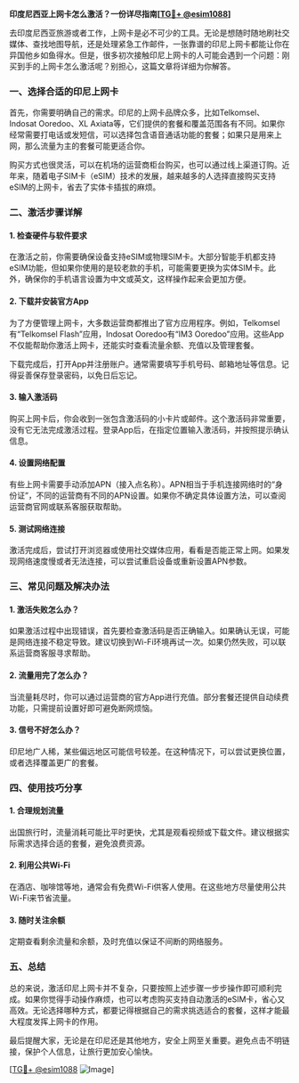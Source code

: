 **印度尼西亚上网卡怎么激活？一份详尽指南[[TG💪+ @esim1088](https://t.me/s/esim1088)]**

去印度尼西亚旅游或者工作，上网卡是必不可少的工具。无论是想随时随地刷社交媒体、查找地图导航，还是处理紧急工作邮件，一张靠谱的印尼上网卡都能让你在异国他乡如鱼得水。但是，很多初次接触印尼上网卡的人可能会遇到一个问题：刚买到手的上网卡怎么激活呢？别担心，这篇文章将详细为你解答。

### 一、选择合适的印尼上网卡

首先，你需要明确自己的需求。印尼的上网卡品牌众多，比如Telkomsel、Indosat Ooredoo、XL Axiata等，它们提供的套餐和覆盖范围各有不同。如果你经常需要打电话或发短信，可以选择包含语音通话功能的套餐；如果只是用来上网，那么流量为主的套餐可能更适合你。

购买方式也很灵活，可以在机场的运营商柜台购买，也可以通过线上渠道订购。近年来，随着电子SIM卡（eSIM）技术的发展，越来越多的人选择直接购买支持eSIM的上网卡，省去了实体卡插拔的麻烦。

### 二、激活步骤详解

#### 1. **检查硬件与软件要求**
在激活之前，你需要确保设备支持eSIM或物理SIM卡。大部分智能手机都支持eSIM功能，但如果你使用的是较老款的手机，可能需要更换为实体SIM卡。此外，确保你的手机语言设置为中文或英文，这样操作起来会更加方便。

#### 2. **下载并安装官方App**
为了方便管理上网卡，大多数运营商都推出了官方应用程序。例如，Telkomsel有“Telkomsel Flash”应用，Indosat Ooredoo有“IM3 Ooredoo”应用。这些App不仅能帮助你激活上网卡，还能实时查看流量余额、充值以及管理套餐。

下载完成后，打开App并注册账户。通常需要填写手机号码、邮箱地址等信息。记得妥善保存登录密码，以免日后忘记。

#### 3. **输入激活码**
购买上网卡后，你会收到一张包含激活码的小卡片或邮件。这个激活码非常重要，没有它无法完成激活过程。登录App后，在指定位置输入激活码，并按照提示确认信息。

#### 4. **设置网络配置**
有些上网卡需要手动添加APN（接入点名称）。APN相当于手机连接网络时的“身份证”，不同的运营商有不同的APN设置。如果你不确定具体设置方法，可以查阅运营商官网或联系客服获取帮助。

#### 5. **测试网络连接**
激活完成后，尝试打开浏览器或使用社交媒体应用，看看是否能正常上网。如果发现网络速度慢或者无法连接，可以尝试重启设备或重新设置APN参数。

### 三、常见问题及解决办法

#### 1. **激活失败怎么办？**
如果激活过程中出现错误，首先要检查激活码是否正确输入。如果确认无误，可能是网络连接不稳定导致。建议切换到Wi-Fi环境再试一次。如果仍然失败，可以联系运营商客服寻求帮助。

#### 2. **流量用完了怎么办？**
当流量耗尽时，你可以通过运营商的官方App进行充值。部分套餐还提供自动续费功能，只需提前设置好即可避免断网烦恼。

#### 3. **信号不好怎么办？**
印尼地广人稀，某些偏远地区可能信号较差。在这种情况下，可以尝试更换位置，或者选择覆盖更广的套餐。

### 四、使用技巧分享

#### 1. **合理规划流量**
出国旅行时，流量消耗可能比平时更快，尤其是观看视频或下载文件。建议根据实际需求选择合适的套餐，避免浪费资源。

#### 2. **利用公共Wi-Fi**
在酒店、咖啡馆等地，通常会有免费Wi-Fi供客人使用。在这些地方尽量使用公共Wi-Fi来节省流量。

#### 3. **随时关注余额**
定期查看剩余流量和余额，及时充值以保证不间断的网络服务。

### 五、总结

总的来说，激活印尼上网卡并不复杂，只要按照上述步骤一步步操作即可顺利完成。如果你觉得手动操作麻烦，也可以考虑购买支持自动激活的eSIM卡，省心又高效。无论选择哪种方式，都要记得根据自己的需求挑选适合的套餐，这样才能最大程度发挥上网卡的作用。

最后提醒大家，无论是在印尼还是其他地方，安全上网至关重要。避免点击不明链接，保护个人信息，让旅行更加安心愉快。

[[TG💪+ @esim1088](https://t.me/s/esim1088) ![Image](https://i.postimg.cc/4NQfJmqS/Snipaste-2025-05-13-00-14-12.png)]